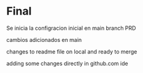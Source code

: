 # Final

Se inicia la configracion inicial en main branch PRD

cambios adicionados en main

changes to readme file on local and ready to merge

adding some changes directly in github.com ide
